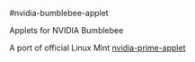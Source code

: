 #nvidia-bumblebee-applet

Applets for NVIDIA Bumblebee

A port of official Linux Mint [nvidia-prime-applet](https://github.com/linuxmint/nvidia-prime-applet.git)